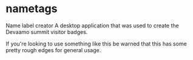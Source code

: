 # nametags
Name label creator
A desktop application that was used to create the Devaamo summit visitor badges.

If you're looking to use something like this be warned that this has some pretty rough edges for general usage.
